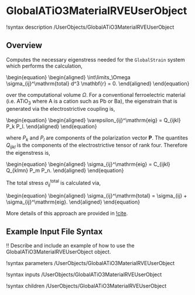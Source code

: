 # GlobalATiO3MaterialRVEUserObject

!syntax description /UserObjects/GlobalATiO3MaterialRVEUserObject

## Overview

Computes the necessary eigenstress needed for the `GlobalStrain` system which performs the calculation,

\begin{equation}
  \begin{aligned}
    \int\limits_\Omega \sigma_{ij}^\mathrm{total} d^3 \mathbf{r} = 0.
  \end{aligned}
\end{equation}

over the computational volume $\Omega$. For a conventional ferroelectric material (i.e. $\mathrm{ATiO}_3$ where A is a cation such as Pb or Ba), the eigenstrain that is generated via the electrostrictive coupling is,

\begin{equation}
  \begin{aligned}
    \varepsilon_{ij}^\mathrm{eig} = Q_{ijkl} P_k P_l.
  \end{aligned}
\end{equation}

where $P_k$ and $P_l$ are components of the polarization vector $\mathbf{P}$. The quantites $Q_{ijkl}$ is the components of the electrostrictive tensor of rank four. Therefore the eigenstress is,

\begin{equation}
  \begin{aligned}
    \sigma_{ij}^\mathrm{eig} = C_{ijkl} Q_{klmn} P_m P_n.
  \end{aligned}
\end{equation}

The total stress $\sigma_{ij}^\mathrm{total}$ is calculated via,

\begin{equation}
  \begin{aligned}
    \sigma_{ij}^\mathrm{total} = \sigma_{ij} + \sigma_{ij}^\mathrm{eig}.
  \end{aligned}
\end{equation}

More details of this approach are provided in [!cite](Biswas2020).

## Example Input File Syntax

!! Describe and include an example of how to use the GlobalATiO3MaterialRVEUserObject object.

!syntax parameters /UserObjects/GlobalATiO3MaterialRVEUserObject

!syntax inputs /UserObjects/GlobalATiO3MaterialRVEUserObject

!syntax children /UserObjects/GlobalATiO3MaterialRVEUserObject
